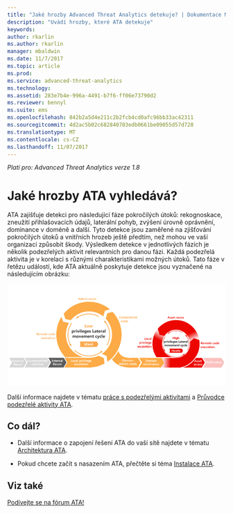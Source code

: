 ```yaml
---
title: "Jaké hrozby Advanced Threat Analytics detekuje? | Dokumentace Microsoftu"
description: "Uvádí hrozby, které ATA detekuje"
keywords: 
author: rkarlin
ms.author: rkarlin
manager: mbaldwin
ms.date: 11/7/2017
ms.topic: article
ms.prod: 
ms.service: advanced-threat-analytics
ms.technology: 
ms.assetid: 283e7b4e-996a-4491-b7f6-ff06e73790d2
ms.reviewer: bennyl
ms.suite: ems
ms.openlocfilehash: 842b2a5d4e211c2b2fcb4cd0afc96bb33ac42311
ms.sourcegitcommit: 4d2ac5b02c682840703edb0661be09055d57d728
ms.translationtype: MT
ms.contentlocale: cs-CZ
ms.lasthandoff: 11/07/2017
---
```

*Platí pro: Advanced Threat Analytics verze 1.8*

# <a name="what-threats-does-ata-look-for"></a>Jaké hrozby ATA vyhledává?

ATA zajišťuje detekci pro následující fáze pokročilých útoků: rekognoskace, zneužití přihlašovacích údajů, laterální pohyb, zvýšení úrovně oprávnění, dominance v doméně a další. Tyto detekce jsou zaměřené na zjišťování pokročilých útoků a vnitřních hrozeb ještě předtím, než mohou ve vaší organizaci způsobit škody.
Výsledkem detekce v jednotlivých fázích je několik podezřelých aktivit relevantních pro danou fázi. Každá podezřelá aktivita je v korelaci s různými charakteristikami možných útoků.
Tato fáze v řetězu událostí, kde ATA aktuálně poskytuje detekce jsou vyznačené na následujícím obrázku:

![Zaměření řešení ATA na postranní aktivity v řetězci úkonů útočníka](media/attack-kill-chain-small.jpg)


Další informace najdete v tématu [práce s podezřelými aktivitami](working-with-suspicious-activities.md) a [Průvodce podezřelé aktivity ATA](suspicious-activity-guide.md).


## <a name="whats-next"></a>Co dál?

-   Další informace o zapojení řešení ATA do vaší sítě najdete v tématu [Architektura ATA](ata-architecture.md).

-   Pokud chcete začít s nasazením ATA, přečtěte si téma [Instalace ATA](install-ata-step1.md).


## <a name="see-also"></a>Viz také
[Podívejte se na fórum ATA!](https://social.technet.microsoft.com/Forums/security/home?forum=mata)
